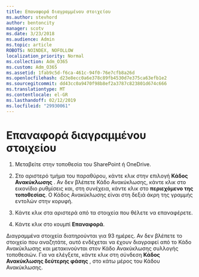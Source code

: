 ```yaml
---
title: Επαναφορά διαγραμμένου στοιχείου
ms.author: stevhord
author: bentoncity
manager: scotv
ms.date: 3/23/2018
ms.audience: Admin
ms.topic: article
ROBOTS: NOINDEX, NOFOLLOW
localization_priority: Normal
ms.collection: Adm_O365
ms.custom: Adm_O365
ms.assetid: 1fab9c5d-f6ca-461c-94f0-76e7cfb8a26d
ms.openlocfilehash: d23e8ecc0a6e378c89fb4530d7e375ca63efb1e2
ms.sourcegitcommit: dd43cc0a9470f98b8ef2a3787c823801d674c666
ms.translationtype: MT
ms.contentlocale: el-GR
ms.lasthandoff: 02/12/2019
ms.locfileid: "29930061"
---
```

# <a name="restore-a-deleted-item"></a>Επαναφορά διαγραμμένου στοιχείου

1. Μεταβείτε στην τοποθεσία του SharePoint ή OneDrive.
    
2. Στο αριστερό τμήμα του παραθύρου, κάντε κλικ στην επιλογή **Κάδος Ανακύκλωσης** . Αν δεν βλέπετε Κάδο Ανακύκλωσης, κάντε κλικ στο εικονίδιο ρυθμίσεις και, στη συνέχεια, κάντε κλικ στο **περιεχόμενο της τοποθεσίας**. Ο Κάδος Ανακύκλωσης είναι στη δεξιά άκρη της γραμμής εντολών στην κορυφή.
    
3. Κάντε κλικ στα αριστερά από τα στοιχεία που θέλετε να επαναφέρετε.
    
4. Κάντε κλικ στο κουμπί **Επαναφορά**.
    
Διαγραμμένα στοιχεία διατηρούνται για 93 ημέρες. Αν δεν βλέπετε το στοιχείο που αναζητάτε, αυτό ενδέχεται να έχουν διαγραφεί από το Κάδο Ανακύκλωσης και μετακινούνται στον Κάδο Ανακύκλωσης συλλογής τοποθεσιών. Για να ελέγξετε, κάντε κλικ στη σύνδεση **Κάδος Ανακύκλωσης δεύτερης φάσης** , στο κάτω μέρος του Κάδου Ανακύκλωσης. 
  

